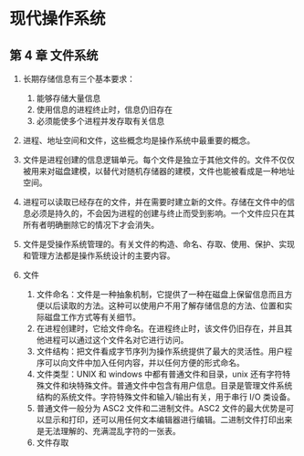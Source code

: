 # 现代操作系统

## 第 4 章 文件系统

1. 长期存储信息有三个基本要求：

    1. 能够存储大量信息
    2. 使用信息的进程终止时，信息仍旧存在
    3. 必须能使多个进程并发存取有关信息

2. 进程、地址空间和文件，这些概念均是操作系统中最重要的概念。

3. 文件是进程创建的信息逻辑单元。每个文件是独立于其他文件的。文件不仅仅被用来对磁盘建模，以替代对随机存储器的建模，文件也能被看成是一种地址空间。

4. 进程可以读取已经存在的文件，并在需要时建立新的文件。存储在文件中的信息必须是持久的，不会因为进程的创建与终止而受到影响。一个文件应只在其所有者明确删除它的情况下才会消失。

5. 文件是受操作系统管理的。有关文件的构造、命名、存取、使用、保护、实现和管理方法都是操作系统设计的主要内容。

6. 文件
    1. 文件命名：文件是一种抽象机制，它提供了一种在磁盘上保留信息而且方便以后读取的方法。这种可以使用户不用了解存储信息的方法、位置和实际磁盘工作方式等有关细节。
    2. 在进程创建时，它给文件命名。在进程终止时，该文件仍旧存在，并且其他进程可以通过这个文件名对它进行访问。
    3. 文件结构：把文件看成字节序列为操作系统提供了最大的灵活性。用户程序可以向文件中加入任何内容，并以任何方便的形式命名。
    4. 文件类型：UNIX 和 windows 中都有普通文件和目录，unix 还有字符特殊文件和块特殊文件。普通文件中包含有用户信息。目录是管理文件系统结构的系统文件。字符特殊文件和输入/输出有关，用于串行 I/O 类设备。
    5. 普通文件一般分为 ASC2 文件和二进制文件。ASC2 文件的最大优势是可以显示和打印，还可以用任何文本编辑器进行编辑。二进制文件打印出来是无法理解的、充满混乱字符的一张表。
    6. 文件存取
